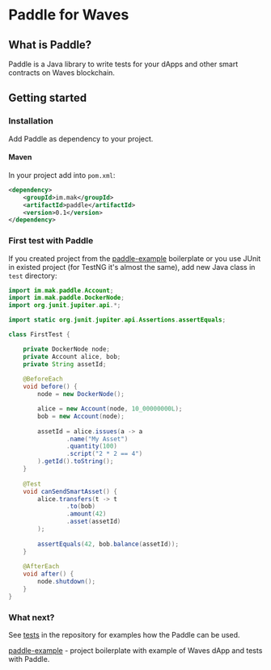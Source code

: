 # Paddle for Waves

## What is Paddle?

Paddle is a Java library to write tests for your dApps and other smart contracts on Waves blockchain.

## Getting started

### Installation

Add Paddle as dependency to your project.

#### Maven

In your project add into `pom.xml`:

```xml
<dependency>
    <groupId>im.mak</groupId>
    <artifactId>paddle</artifactId>
    <version>0.1</version>
</dependency>
```

### First test with Paddle

If you created project from the [paddle-example](https://github.com/msmolyakov/paddle-example) boilerplate or you use JUnit in existed project (for TestNG it's almost the same), add new Java class in `test` directory:

```java
import im.mak.paddle.Account;
import im.mak.paddle.DockerNode;
import org.junit.jupiter.api.*;

import static org.junit.jupiter.api.Assertions.assertEquals;

class FirstTest {

    private DockerNode node;
    private Account alice, bob;
    private String assetId;
    
    @BeforeEach
    void before() {
        node = new DockerNode();

        alice = new Account(node, 10_00000000L);
        bob = new Account(node);
        
        assetId = alice.issues(a -> a
                .name("My Asset")
                .quantity(100)
                .script("2 * 2 == 4")
        ).getId().toString();
    }
    
    @Test
    void canSendSmartAsset() {
        alice.transfers(t -> t
                .to(bob)
                .amount(42)
                .asset(assetId)
        );
        
        assertEquals(42, bob.balance(assetId));
    }
    
    @AfterEach
    void after() {
        node.shutdown();
    }
}
```

### What next?

See [tests](https://github.com/msmolyakov/paddle/tree/master/src/test/java/im/mak/paddle) in the repository for examples how the Paddle can be used.

[paddle-example](https://github.com/msmolyakov/paddle-example) - project boilerplate with example of Waves dApp and tests with Paddle.
